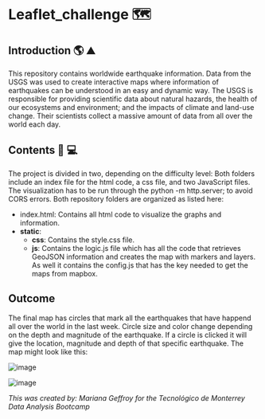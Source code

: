 # Leaflet_challenge 🗺️
## Introduction 🌎 ⛰️
This repository contains worldwide earthquake information. Data from the USGS was used to create interactive maps where information of earthquakes can be understood in an easy and dynamic way. 
The USGS is responsible for providing scientific data about natural hazards, the health of our ecosystems and environment; and the impacts of climate and land-use change. Their scientists collect a massive amount of data from all over the world each day.


## Contents 📁 💻
The project is divided in two, depending on the difficulty level: 
Both folders include an index file for the html code, a css file, and two JavaScript files.
The visualization has to be run through the python -m http.server; to avoid CORS errors.
Both repository folders are organized as listed here: 
  - index.html: Contains all html code to visualize the graphs and information. 
  - **static**: 
    - **css**: Contains the style.css file. 
    - **js**: Contains the logic.js file which has all the code that retrieves GeoJSON information and creates the map with markers and layers. As well it contains the config.js that has the key needed to get the maps from mapbox.     

## Outcome 
The final map has circles that mark all the earthquakes that have happend all over the world in the last week. Circle size and color change depending on the depth and magnitude of the earthquake. If a circle is clicked it will give the location, magnitude and depth of that specific earthquake. The map might look like this:

![image](https://user-images.githubusercontent.com/79372976/128950769-917f74f7-9c95-4c29-9915-9fdc3a5d2c38.png)

![image](https://user-images.githubusercontent.com/79372976/129115967-c68b3866-1292-4549-8c71-3a4f80958f53.png)




*This was created by: Mariana Geffroy*
*for the Tecnológico de Monterrey Data Analysis Bootcamp*
